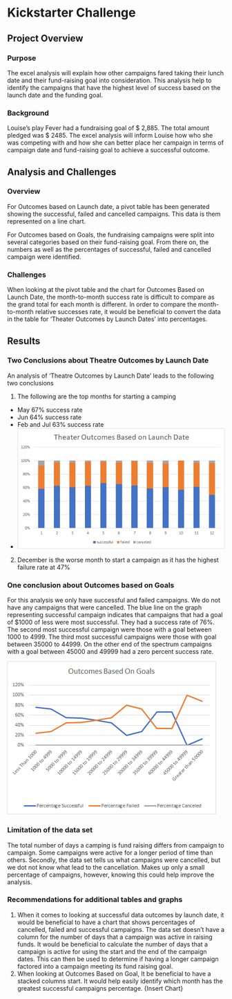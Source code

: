 # Kickstarter Challenge

## Project Overview
### Purpose
The excel analysis will explain how other campaigns fared taking their lunch date and their fund-raising goal into consideration. This analysis help to identify the campaigns that have the highest level of success based on the launch date and the funding goal. 
### Background
Louise’s play Fever had a fundraising goal of $ 2,885. The total amount pledged was $ 2485. The excel analysis will inform Louise how who she was competing with and how she can better place her campaign in terms of campaign date and fund-raising goal to achieve a successful outcome.

## Analysis and Challenges
### Overview
For Outcomes based on Launch date, a pivot table has been generated showing the successful, failed and cancelled campaigns. This data is them represented on a line chart. 
 
For Outcomes based on Goals, the fundraising campaigns were split into several categories based on their fund-raising goal. From there on, the numbers as well as the percentages of successful, failed and cancelled campaign were identified. 

### Challenges
When looking at the pivot table and the chart for Outcomes Based on Launch Date, the month-to-month success rate is difficult to compare as the grand total for each month is different. In order to compare the month-to-month relative successes rate, it would be beneficial to convert the data in the table for ‘Theater Outcomes by Launch Dates’ into percentages. 

## Results
### Two Conclusions about Theatre Outcomes by Launch Date
An analysis of ‘Theatre Outcomes by Launch Date’ leads to the following two conclusions
1. The following are the top months for starting a camping
* May 67% success rate
* Jun 64% success rate
* Feb and Jul 63% success rate
* ![Outcomes Based on Launch Date - Bar Chart](https://github.com/shayanafzal/Kickstarter_Challenge/blob/7a72483fe6431fb3f6a8acab7cc7035e6b9fd9fa/Charts/Theater%20Outcomes%20Based%20on%20Launch%20Date%20-%20Bar%20Chart.png)
2. December is the worse month to start a campaign as it has the highest failure rate at 47%

### One conclusion about Outcomes based on Goals
For this analysis we only have successful and failed campaigns. We do not have any campaigns that were cancelled. The blue line on the graph representing successful campaign indicates that campaigns that had a goal of $1000 of less were most successful. They had a success rate of 76%. The second most successful campaign were those with a goal between 1000 to 4999. The third most successful campaigns were those with  goal between 35000 to 44999. On the other end of the spectrum campaigns with a goal between 45000 and 49999 had a zero percent success rate. 

![Outcomes Based on Goals](https://github.com/shayanafzal/Kickstarter_Challenge/blob/3c129d8905815657b3bccaef3120b6b670396d2b/Charts/Outcomes%20Based%20on%20Goals%20-%20Line%20Chart.png)

### Limitation of the data set
The total number of days a camping is fund raising differs from campaign to campaign. Some campaigns were active for a longer period of time than others. 
Secondly, the data set tells us what campaigns were cancelled, but we dot not know what lead to the cancellation. Makes up only a small percentage of campaigns, however, knowing this could help improve the analysis. 

### Recommendations for additional tables and graphs
1. When it comes to looking at successful data outcomes by launch date, it would be beneficial to have a chart that shows percentages of cancelled, failed and successful campaigns. 
The data set doesn’t have a column for the number of days that a campaign was active in raising funds. It would be beneficial to calculate the number of days that a campaign is active for using the start and the end of the campaign dates. This can then be used to determine if having a longer campaign factored into a campaign meeting its fund raising goal. 
2. When looking at Outcomes Based on Goal, It be beneficial to have a stacked columns start. It would help easily identify which month has the greatest successful campaigns percentage. 
{Insert Chart}
